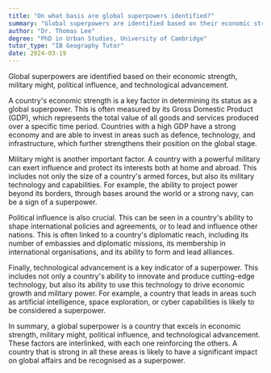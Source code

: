 ```yaml
---
title: "On what basis are global superpowers identified?"
summary: "Global superpowers are identified based on their economic strength, military might, political influence, and technological advancement."
author: "Dr. Thomas Lee"
degree: "PhD in Urban Studies, University of Cambridge"
tutor_type: "IB Geography Tutor"
date: 2024-03-19
---
```


Global superpowers are identified based on their economic strength, military might, political influence, and technological advancement.

A country's economic strength is a key factor in determining its status as a global superpower. This is often measured by its Gross Domestic Product (GDP), which represents the total value of all goods and services produced over a specific time period. Countries with a high GDP have a strong economy and are able to invest in areas such as defence, technology, and infrastructure, which further strengthens their position on the global stage.

Military might is another important factor. A country with a powerful military can exert influence and protect its interests both at home and abroad. This includes not only the size of a country's armed forces, but also its military technology and capabilities. For example, the ability to project power beyond its borders, through bases around the world or a strong navy, can be a sign of a superpower.

Political influence is also crucial. This can be seen in a country's ability to shape international policies and agreements, or to lead and influence other nations. This is often linked to a country's diplomatic reach, including its number of embassies and diplomatic missions, its membership in international organisations, and its ability to form and lead alliances.

Finally, technological advancement is a key indicator of a superpower. This includes not only a country's ability to innovate and produce cutting-edge technology, but also its ability to use this technology to drive economic growth and military power. For example, a country that leads in areas such as artificial intelligence, space exploration, or cyber capabilities is likely to be considered a superpower.

In summary, a global superpower is a country that excels in economic strength, military might, political influence, and technological advancement. These factors are interlinked, with each one reinforcing the others. A country that is strong in all these areas is likely to have a significant impact on global affairs and be recognised as a superpower.
    